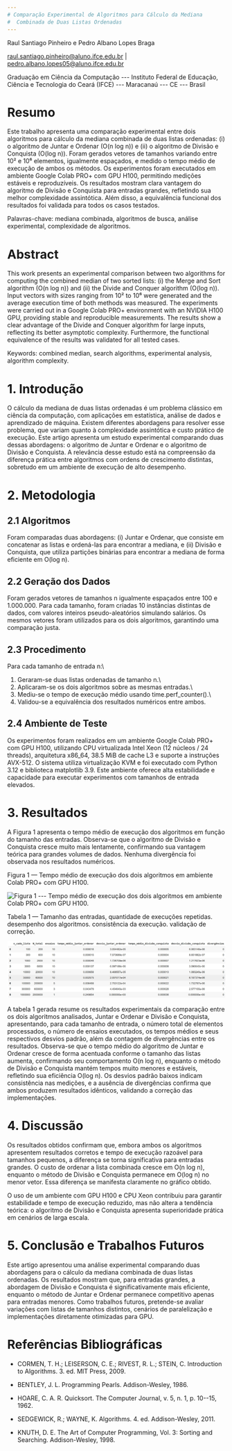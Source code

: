 ```yaml
---
# Comparação Experimental de Algoritmos para Cálculo da Mediana
#  Combinada de Duas Listas Ordenadas
---
```


Raul Santiago Pinheiro e Pedro Albano Lopes Braga

raul.santiago.pinheiro@aluno.ifce.edu.br \|
pedro.albano.lopes05@aluno.ifce.edu.br

Graduação em Ciência da Computação --- Instituto Federal de Educação,
Ciência e Tecnologia do Ceará (IFCE) --- Maracanaú --- CE --- Brasil

# Resumo

Este trabalho apresenta uma comparação experimental entre dois
algoritmos para cálculo da mediana combinada de duas listas ordenadas:
(i) o algoritmo de Juntar e Ordenar (O(n log n)) e (ii) o algoritmo de
Divisão e Conquista (O(log n)). Foram gerados vetores de tamanhos
variando entre 10² e 10⁶ elementos, igualmente espaçados, e medido o
tempo médio de execução de ambos os métodos. Os experimentos foram
executados em ambiente Google Colab PRO+ com GPU H100, permitindo
medições estáveis e reproduzíveis. Os resultados mostram clara vantagem
do algoritmo de Divisão e Conquista para entradas grandes, refletindo
sua melhor complexidade assintótica. Além disso, a equivalência
funcional dos resultados foi validada para todos os casos testados.

Palavras-chave: mediana combinada, algoritmos de busca, análise
experimental, complexidade de algoritmos.

# Abstract

This work presents an experimental comparison between two algorithms for
computing the combined median of two sorted lists: (i) the Merge and
Sort algorithm (O(n log n)) and (ii) the Divide and Conquer algorithm
(O(log n)). Input vectors with sizes ranging from 10² to 10⁶ were
generated and the average execution time of both methods was measured.
The experiments were carried out in a Google Colab PRO+ environment with
an NVIDIA H100 GPU, providing stable and reproducible measurements. The
results show a clear advantage of the Divide and Conquer algorithm for
large inputs, reflecting its better asymptotic complexity. Furthermore,
the functional equivalence of the results was validated for all tested
cases.

Keywords: combined median, search algorithms, experimental analysis,
algorithm complexity.

# 1. Introdução

O cálculo da mediana de duas listas ordenadas é um problema clássico em
ciência da computação, com aplicações em estatística, análise de dados e
aprendizado de máquina. Existem diferentes abordagens para resolver esse
problema, que variam quanto à complexidade assintótica e custo prático
de execução. Este artigo apresenta um estudo experimental comparando
duas dessas abordagens: o algoritmo de Juntar e Ordenar e o algoritmo de
Divisão e Conquista. A relevância desse estudo está na compreensão da
diferença prática entre algoritmos com ordens de crescimento distintas,
sobretudo em um ambiente de execução de alto desempenho.

# 2. Metodologia

## 2.1 Algoritmos

Foram comparadas duas abordagens: (i) Juntar e Ordenar, que consiste em
concatenar as listas e ordená-las para encontrar a mediana, e (ii)
Divisão e Conquista, que utiliza partições binárias para encontrar a
mediana de forma eficiente em O(log n).

## 2.2 Geração dos Dados

Foram gerados vetores de tamanhos n igualmente espaçados entre 100 e
1.000.000. Para cada tamanho, foram criadas 10 instâncias distintas de
dados, com valores inteiros pseudo-aleatórios simulando salários. Os
mesmos vetores foram utilizados para os dois algoritmos, garantindo uma
comparação justa.

## 2.3 Procedimento

Para cada tamanho de entrada n:\
1. Geraram-se duas listas ordenadas de tamanho n.\
2. Aplicaram-se os dois algoritmos sobre as mesmas entradas.\
3. Mediu-se o tempo de execução médio usando time.perf_counter().\
4. Validou-se a equivalência dos resultados numéricos entre ambos.

## 2.4 Ambiente de Teste

Os experimentos foram realizados em um ambiente Google Colab PRO+ com
GPU H100, utilizando CPU virtualizada Intel Xeon (12 núcleos / 24
threads), arquitetura x86_64, 38.5 MiB de cache L3 e suporte a
instruções AVX-512. O sistema utiliza virtualização KVM e foi executado
com Python 3.12 e biblioteca matplotlib 3.9. Este ambiente oferece alta
estabilidade e capacidade para executar experimentos com tamanhos de
entrada elevados.

# 3. Resultados

A Figura 1 apresenta o tempo médio de execução dos algoritmos em função
do tamanho das entradas. Observa-se que o algoritmo de Divisão e
Conquista cresce muito mais lentamente, confirmando sua vantagem teórica
para grandes volumes de dados. Nenhuma divergência foi observada nos
resultados numéricos.


Figura 1 — Tempo médio de execução dos dois algoritmos em ambiente Colab PRO+ com GPU H100.

![Figura 1 --- Tempo médio de execução dos dois algoritmos em ambiente
Colab PRO+ com GPU H100.](./figura1.jpg)

Tabela 1 — Tamanho das entradas, quantidade de execuções repetidas. desempenho dos algoritmos. consistência da execução. validação de correção.

![Tabela 1 — Tamanho das entradas, quantidade de execuções repetidas. desempenho dos algoritmos. consistência da execução. validação de correção.](./tabela1.jpg)

A tabela 1 gerada resume os resultados experimentais da comparação entre os dois algoritmos analisados,  Juntar e Ordenar e Divisão e Conquista, apresentando, para cada tamanho de entrada, o número total de elementos processados, o número de ensaios executados, os tempos médios e seus respectivos desvios padrão, além da contagem de divergências entre os resultados. Observa-se que o tempo médio do algoritmo de Juntar e Ordenar cresce de forma acentuada conforme o tamanho das listas aumenta, confirmando seu comportamento O(n log n), enquanto o método de Divisão e Conquista mantém tempos muito menores e estáveis, refletindo sua eficiência O(log n). Os desvios padrão baixos indicam consistência nas medições, e a ausência de divergências confirma que ambos produzem resultados idênticos, validando a correção das implementações.


# 4. Discussão

Os resultados obtidos confirmam que, embora ambos os algoritmos
apresentem resultados corretos e tempo de execução razoável para
tamanhos pequenos, a diferença se torna significativa para entradas
grandes. O custo de ordenar a lista combinada cresce em O(n log n),
enquanto o método de Divisão e Conquista permanece em O(log n) no menor
vetor. Essa diferença se manifesta claramente no gráfico obtido.

O uso de um ambiente com GPU H100 e CPU Xeon contribuiu para garantir
estabilidade e tempo de execução reduzido, mas não altera a tendência
teórica: o algoritmo de Divisão e Conquista apresenta superioridade
prática em cenários de larga escala.

# 5. Conclusão e Trabalhos Futuros

Este artigo apresentou uma análise experimental comparando duas
abordagens para o cálculo da mediana combinada de duas listas ordenadas.
Os resultados mostram que, para entradas grandes, a abordagem de Divisão
e Conquista é significativamente mais eficiente, enquanto o método de
Juntar e Ordenar permanece competitivo apenas para entradas menores.
Como trabalhos futuros, pretende-se avaliar variações com listas de
tamanhos distintos, cenários de paralelização e implementações
diretamente otimizadas para GPU.

# Referências Bibliográficas

-   CORMEN, T. H.; LEISERSON, C. E.; RIVEST, R. L.; STEIN, C.
    Introduction to Algorithms. 3. ed. MIT Press, 2009.

-   BENTLEY, J. L. Programming Pearls. Addison-Wesley, 1986.

-   HOARE, C. A. R. Quicksort. The Computer Journal, v. 5, n. 1, p.
    10--15, 1962.

-   SEDGEWICK, R.; WAYNE, K. Algorithms. 4. ed. Addison-Wesley, 2011.

-   KNUTH, D. E. The Art of Computer Programming, Vol. 3: Sorting and
    Searching. Addison-Wesley, 1998.
